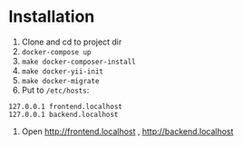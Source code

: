 Installation
============

1. Clone and cd to project dir
1. `docker-compose up` 
1. `make docker-composer-install`
1. `make docker-yii-init`
1. `make docker-migrate`
1. Put to `/etc/hosts`:
```
127.0.0.1 frontend.localhost
127.0.0.1 backend.localhost
```
1. Open http://frontend.localhost , http://backend.localhost 
